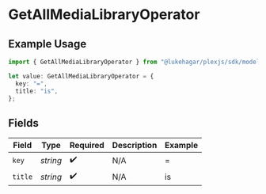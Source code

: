# GetAllMediaLibraryOperator

## Example Usage

```typescript
import { GetAllMediaLibraryOperator } from "@lukehagar/plexjs/sdk/models/operations";

let value: GetAllMediaLibraryOperator = {
  key: "=",
  title: "is",
};
```

## Fields

| Field              | Type               | Required           | Description        | Example            |
| ------------------ | ------------------ | ------------------ | ------------------ | ------------------ |
| `key`              | *string*           | :heavy_check_mark: | N/A                | =                  |
| `title`            | *string*           | :heavy_check_mark: | N/A                | is                 |